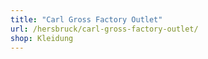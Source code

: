 ```yaml
---
title: "Carl Gross Factory Outlet"
url: /hersbruck/carl-gross-factory-outlet/
shop: Kleidung
---
```

